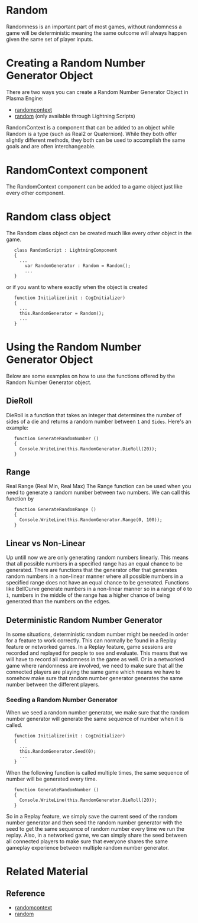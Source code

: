 
# Random
Randomness is an important part of most games, without randomness a game will be deterministic meaning the same outcome will always happen given the same set of player inputs.

 # Creating a Random Number Generator Object
There are two ways you can create a Random Number Generator Object in Plasma Engine: 

- [randomcontext](https://github.com/PlasmaEngine/PlasmaDocs/blob/master/code_reference/class_reference/randomcontext.markdown)
- [random](https://github.com/PlasmaEngine/PlasmaDocs/blob/master/code_reference/lightning_base_types/random.markdown) (only available through Lightning Scripts)

RandomContext is a component that can be added to an object while Random is a type (such as Real2 or Quaternion). While they both offer slightly different methods, they both can be used to accomplish the same goals and are often interchangeable.

 # RandomContext component
The RandomContext component can be added to a game object just like every other component.

 # Random class object
The Random class object can be created much like every other object in the game.

```
   class RandomScript : LightningComponent
   {
     ...
       var RandomGenerator : Random = Random();
       ...
   }

```


or if you want to where exactly when the object is created

```
   function Initialize(init : CogInitializer)
   {
     ...
     this.RandomGenerator = Random();
     ...
   }

```


 # Using the Random Number Generator Object
Below are some examples on how to use the functions offered by the Random Number Generator object.
 ## DieRoll
DieRoll is a function that takes an integer that determines the number of sides of a die and returns a random number between `1` and `Sides`. Here's an example:

```
   function GenerateRandomNumber ()
   {
     Console.WriteLine(this.RandomGenerator.DieRoll(20));
   }

```


 ## Range
Real Range (Real Min, Real Max)
The Range function can be used when you need to generate a random number between two numbers.
We can call this function by

```
   function GenerateRandomRange ()
   {
     Console.WriteLine(this.RandomGenerator.Range(0, 100));
   }

```


 ## Linear vs Non-Linear
Up untill now we are only generating random numbers linearly. This means that all possible numbers in a specified range has an equal chance to be generated. There are functions that the generator offer that generates random numbers in a non-linear manner where all possible numbers in a specified range does not have an equal chance to be generated. Functions like BellCurve generate numbers in a non-linear manner so in a range of `0` to `1`, numbers in the middle of the range has a higher chance of being generated than the numbers on the edges.

 ## Deterministic Random Number Generator
In some situations, deterministic random number might be needed in order for a feature to work correctly. This can normally be found in a Replay feature or networked games. In a Replay feature, game sessions are recorded and replayed for people to see and evaluate. This means that we will have to record all randomness in the game as well. Or in a networked game where randomness are involved, we need to make sure that all the connected players are playing the same game which means we have to somehow make sure that random number generator generates the same number between the different players.

 ### Seeding a Random Number Generator
When we seed a random number generator, we make sure that the random number generator will generate the same sequence of number when it is called.

```
   function Initialize(init : CogInitializer)
   {
     ...
     this.RandomGenerator.Seed(0);
     ...
   }

```


When the following function is called multiple times, the same sequence of number will be generated every time.

```
   function GenerateRandomNumber ()
   {
     Console.WriteLine(this.RandomGenerator.DieRoll(20));
   }

```


So in a Replay feature, we simply save the current seed of the random number generator and then seed the random number generator with the seed to get the same sequence of random number every time we run the replay. Also, in a networked game, we can simply share the seed between all connected players to make sure that everyone shares the same gameplay experience between multiple random number generator.

 # Related Material
 ## Reference
- [randomcontext](https://github.com/PlasmaEngine/PlasmaDocs/blob/master/code_reference/class_reference/randomcontext.markdown)
- [random](https://github.com/PlasmaEngine/PlasmaDocs/blob/master/code_reference/lightning_base_types/random.markdown) 

 